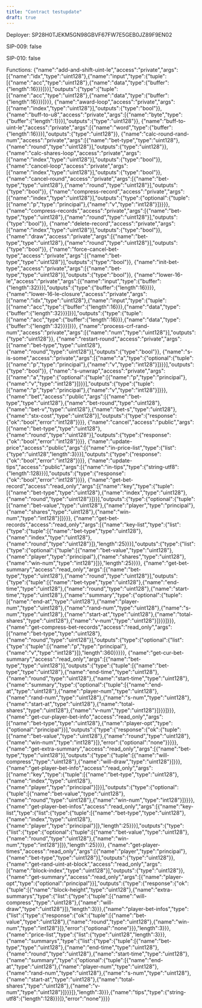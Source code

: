 ```yaml
---
title: "Contract testupdate"
draft: true
---
```

Deployer: SP28H0TJEKM5GN98GBVF67FW7E5GEB0JZ89F9EN02

SIP-009: false

SIP-010: false

Functions:
{"name":"add-and-shift-uint-le","access":"private","args":[{"name":"idx","type":"uint128"},{"name":"input","type":{"tuple":[{"name":"acc","type":"uint128"},{"name":"data","type":{"buffer":{"length":16}}}]}}],"outputs":{"type":{"tuple":[{"name":"acc","type":"uint128"},{"name":"data","type":{"buffer":{"length":16}}}]}}}, {"name":"award-loop","access":"private","args":[{"name":"index","type":"uint128"}],"outputs":{"type":"bool"}}, {"name":"buff-to-u8","access":"private","args":[{"name":"byte","type":{"buffer":{"length":1}}}],"outputs":{"type":"uint128"}}, {"name":"buff-to-uint-le","access":"private","args":[{"name":"word","type":{"buffer":{"length":16}}}],"outputs":{"type":"uint128"}}, {"name":"calc-round-rand-num","access":"private","args":[{"name":"bet-type","type":"uint128"},{"name":"round","type":"uint128"}],"outputs":{"type":"uint128"}}, {"name":"calc-shares-loop","access":"private","args":[{"name":"index","type":"uint128"}],"outputs":{"type":"bool"}}, {"name":"cancel-loop","access":"private","args":[{"name":"index","type":"uint128"}],"outputs":{"type":"bool"}}, {"name":"cancel-round","access":"private","args":[{"name":"bet-type","type":"uint128"},{"name":"round","type":"uint128"}],"outputs":{"type":"bool"}}, {"name":"compress-record","access":"private","args":[{"name":"index","type":"uint128"}],"outputs":{"type":{"optional":{"tuple":[{"name":"p","type":"principal"},{"name":"v","type":"int128"}]}}}}, {"name":"compress-records","access":"private","args":[{"name":"bet-type","type":"uint128"},{"name":"round","type":"uint128"}],"outputs":{"type":"bool"}}, {"name":"delete-record","access":"private","args":[{"name":"index","type":"uint128"}],"outputs":{"type":"bool"}}, {"name":"draw","access":"private","args":[{"name":"bet-type","type":"uint128"},{"name":"round","type":"uint128"}],"outputs":{"type":"bool"}}, {"name":"force-cancel-bet-type","access":"private","args":[{"name":"bet-type","type":"uint128"}],"outputs":{"type":"bool"}}, {"name":"init-bet-type","access":"private","args":[{"name":"bet-type","type":"uint128"}],"outputs":{"type":"bool"}}, {"name":"lower-16-le","access":"private","args":[{"name":"input","type":{"buffer":{"length":32}}}],"outputs":{"type":{"buffer":{"length":16}}}}, {"name":"lower-16-le-closure","access":"private","args":[{"name":"idx","type":"uint128"},{"name":"input","type":{"tuple":[{"name":"acc","type":{"buffer":{"length":16}}},{"name":"data","type":{"buffer":{"length":32}}}]}}],"outputs":{"type":{"tuple":[{"name":"acc","type":{"buffer":{"length":16}}},{"name":"data","type":{"buffer":{"length":32}}}]}}}, {"name":"process-crf-rand-num","access":"private","args":[{"name":"num","type":"uint128"}],"outputs":{"type":"uint128"}}, {"name":"restart-round","access":"private","args":[{"name":"bet-type","type":"uint128"},{"name":"round","type":"uint128"}],"outputs":{"type":"bool"}}, {"name":"s-is-some","access":"private","args":[{"name":"a","type":{"optional":{"tuple":[{"name":"p","type":"principal"},{"name":"v","type":"int128"}]}}}],"outputs":{"type":"bool"}}, {"name":"s-unwrap","access":"private","args":[{"name":"a","type":{"optional":{"tuple":[{"name":"p","type":"principal"},{"name":"v","type":"int128"}]}}}],"outputs":{"type":{"tuple":[{"name":"p","type":"principal"},{"name":"v","type":"int128"}]}}}, {"name":"bet","access":"public","args":[{"name":"bet-type","type":"uint128"},{"name":"bet-round","type":"uint128"},{"name":"bet-v","type":"uint128"},{"name":"bet-s","type":"uint128"},{"name":"stx-cost","type":"uint128"}],"outputs":{"type":{"response":{"ok":"bool","error":"int128"}}}}, {"name":"cancel","access":"public","args":[{"name":"bet-type","type":"uint128"},{"name":"round","type":"uint128"}],"outputs":{"type":{"response":{"ok":"bool","error":"int128"}}}}, {"name":"update-price","access":"public","args":[{"name":"in-price-list","type":{"list":{"type":"uint128","length":3}}}],"outputs":{"type":{"response":{"ok":"bool","error":"int128"}}}}, {"name":"update-tips","access":"public","args":[{"name":"in-tips","type":{"string-utf8":{"length":128}}}],"outputs":{"type":{"response":{"ok":"bool","error":"int128"}}}}, {"name":"get-bet-record","access":"read_only","args":[{"name":"key","type":{"tuple":[{"name":"bet-type","type":"uint128"},{"name":"index","type":"uint128"},{"name":"round","type":"uint128"}]}}],"outputs":{"type":{"optional":{"tuple":[{"name":"bet-value","type":"uint128"},{"name":"player","type":"principal"},{"name":"shares","type":"uint128"},{"name":"win-num","type":"int128"}]}}}}, {"name":"get-bet-records","access":"read_only","args":[{"name":"key-list","type":{"list":{"type":{"tuple":[{"name":"bet-type","type":"uint128"},{"name":"index","type":"uint128"},{"name":"round","type":"uint128"}]},"length":25}}}],"outputs":{"type":{"list":{"type":{"optional":{"tuple":[{"name":"bet-value","type":"uint128"},{"name":"player","type":"principal"},{"name":"shares","type":"uint128"},{"name":"win-num","type":"int128"}]}},"length":25}}}}, {"name":"get-bet-summary","access":"read_only","args":[{"name":"bet-type","type":"uint128"},{"name":"round","type":"uint128"}],"outputs":{"type":{"tuple":[{"name":"bet-type","type":"uint128"},{"name":"end-time","type":"uint128"},{"name":"round","type":"uint128"},{"name":"start-time","type":"uint128"},{"name":"summary","type":{"optional":{"tuple":[{"name":"end-at","type":"uint128"},{"name":"player-num","type":"uint128"},{"name":"rand-num","type":"uint128"},{"name":"s-num","type":"uint128"},{"name":"start-at","type":"uint128"},{"name":"total-shares","type":"uint128"},{"name":"v-num","type":"uint128"}]}}}]}}}, {"name":"get-compress-bet-records","access":"read_only","args":[{"name":"bet-type","type":"uint128"},{"name":"round","type":"uint128"}],"outputs":{"type":{"optional":{"list":{"type":{"tuple":[{"name":"p","type":"principal"},{"name":"v","type":"int128"}]},"length":360}}}}}, {"name":"get-cur-bet-summary","access":"read_only","args":[{"name":"bet-type","type":"uint128"}],"outputs":{"type":{"tuple":[{"name":"bet-type","type":"uint128"},{"name":"end-time","type":"uint128"},{"name":"round","type":"uint128"},{"name":"start-time","type":"uint128"},{"name":"summary","type":{"optional":{"tuple":[{"name":"end-at","type":"uint128"},{"name":"player-num","type":"uint128"},{"name":"rand-num","type":"uint128"},{"name":"s-num","type":"uint128"},{"name":"start-at","type":"uint128"},{"name":"total-shares","type":"uint128"},{"name":"v-num","type":"uint128"}]}}}]}}}, {"name":"get-cur-player-bet-info","access":"read_only","args":[{"name":"bet-type","type":"uint128"},{"name":"player-opt","type":{"optional":"principal"}}],"outputs":{"type":{"response":{"ok":{"tuple":[{"name":"bet-value","type":"uint128"},{"name":"round","type":"uint128"},{"name":"win-num","type":"int128"}]},"error":{"optional":"none"}}}}}, {"name":"get-extra-summary","access":"read_only","args":[{"name":"bet-type","type":"uint128"}],"outputs":{"type":{"tuple":[{"name":"will-compress","type":"uint128"},{"name":"will-draw","type":"uint128"}]}}}, {"name":"get-player-bet-info","access":"read_only","args":[{"name":"key","type":{"tuple":[{"name":"bet-type","type":"uint128"},{"name":"index","type":"uint128"},{"name":"player","type":"principal"}]}}],"outputs":{"type":{"optional":{"tuple":[{"name":"bet-value","type":"uint128"},{"name":"round","type":"uint128"},{"name":"win-num","type":"int128"}]}}}}, {"name":"get-player-bet-infos","access":"read_only","args":[{"name":"key-list","type":{"list":{"type":{"tuple":[{"name":"bet-type","type":"uint128"},{"name":"index","type":"uint128"},{"name":"player","type":"principal"}]},"length":25}}}],"outputs":{"type":{"list":{"type":{"optional":{"tuple":[{"name":"bet-value","type":"uint128"},{"name":"round","type":"uint128"},{"name":"win-num","type":"int128"}]}},"length":25}}}}, {"name":"get-player-times","access":"read_only","args":[{"name":"player","type":"principal"},{"name":"bet-type","type":"uint128"}],"outputs":{"type":"uint128"}}, {"name":"get-rand-uint-at-block","access":"read_only","args":[{"name":"block-index","type":"uint128"}],"outputs":{"type":"uint128"}}, {"name":"get-summary","access":"read_only","args":[{"name":"player-opt","type":{"optional":"principal"}}],"outputs":{"type":{"response":{"ok":{"tuple":[{"name":"block-height","type":"uint128"},{"name":"extra-summarys","type":{"list":{"type":{"tuple":[{"name":"will-compress","type":"uint128"},{"name":"will-draw","type":"uint128"}]},"length":3}}},{"name":"player-bet-infos","type":{"list":{"type":{"response":{"ok":{"tuple":[{"name":"bet-value","type":"uint128"},{"name":"round","type":"uint128"},{"name":"win-num","type":"int128"}]},"error":{"optional":"none"}}},"length":3}}},{"name":"price-list","type":{"list":{"type":"uint128","length":3}}},{"name":"summarys","type":{"list":{"type":{"tuple":[{"name":"bet-type","type":"uint128"},{"name":"end-time","type":"uint128"},{"name":"round","type":"uint128"},{"name":"start-time","type":"uint128"},{"name":"summary","type":{"optional":{"tuple":[{"name":"end-at","type":"uint128"},{"name":"player-num","type":"uint128"},{"name":"rand-num","type":"uint128"},{"name":"s-num","type":"uint128"},{"name":"start-at","type":"uint128"},{"name":"total-shares","type":"uint128"},{"name":"v-num","type":"uint128"}]}}}]},"length":3}}},{"name":"tips","type":{"string-utf8":{"length":128}}}]},"error":"none"}}}}
